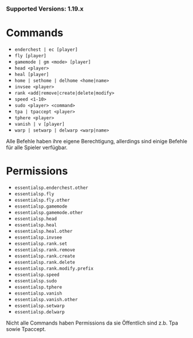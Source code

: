 ### Supported Versions: 1.19.x

# Commands

- `enderchest | ec [player]`
- `fly [player]`
- `gamemode | gm <mode> [player]`
- `head <player>`
- `heal [player]`
- `home | sethome | delhome <home|name>`
- `invsee <player>`
- `rank <add|remove|create|delete|modify>`
- `speed <1-10>`
- `sudo <player> <command>`
- `tpa | tpaccept <player>`
- `tphere <player>`
- `vanish | v [player]`
- `warp | setwarp | delwarp <warp|name>`

Alle Befehle haben ihre eigene Berechtigung, allerdings sind einige Befehle für alle Spieler verfügbar.

# Permissions

- `essentialsp.enderchest.other`
- `essentialsp.fly`
- `essentialsp.fly.other`
- `essentialsp.gamemode`
- `essentialsp.gamemode.other`
- `essentialsp.head`
- `essentialsp.heal`
- `essentialsp.heal.other`
- `essentialsp.invsee`
- `essentialsp.rank.set`
- `essentialsp.rank.remove`
- `essentialsp.rank.create`
- `essentialsp.rank.delete`
- `essentialsp.rank.modify.prefix`
- `essentialsp.speed`
- `essentialsp.sudo`
- `essentialsp.tphere`
- `essentialsp.vanish`
- `essentialsp.vanish.other`
- `essentialsp.setwarp`
- `essentialsp.delwarp`

Nicht alle Commands haben Permissions da sie Öffentlich sind z.b. Tpa sowie Tpaccept.
